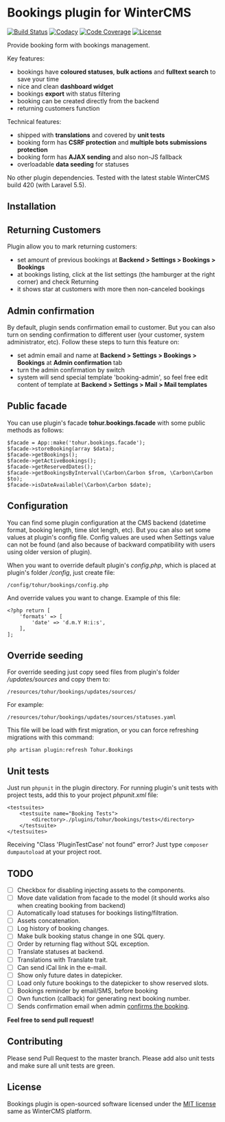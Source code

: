 # Bookings plugin for WinterCMS

[![Build Status](https://travis-ci.org/tohurtv/wn-bookings-plugin.svg?branch=master)](https://travis-ci.org/tohurtv/wn-bookings-plugin)
[![Codacy](https://img.shields.io/codacy/d46420185c9046db8208ab16d358a0d3.svg)](https://www.codacy.com/app/tohurtv/wn-bookings-plugin)
[![Code Coverage](https://scrutinizer-ci.com/g/tohurtv/wn-bookings-plugin/badges/coverage.png?b=master)](https://scrutinizer-ci.com/g/tohurtv/wn-bookings-plugin/?branch=master)
[![License](https://img.shields.io/badge/license-MIT-blue.svg)](https://github.com/tohurtv/wn-bookings-plugin/blob/master/LICENSE)

Provide booking form with bookings management.

Key features:

- bookings have **coloured statuses**, **bulk actions** and **fulltext search** to save your time
- nice and clean **dashboard widget**
- bookings **export** with status filtering
- booking can be created directly from the backend
- returning customers function

Technical features:

- shipped with **translations** and covered by **unit tests**
- booking form has **CSRF protection** and **multiple bots submissions protection**
- booking form has **AJAX sending** and also non-JS fallback
- overloadable **data seeding** for statuses

No other plugin dependencies. Tested with the latest stable WinterCMS build 420 (with Laravel 5.5).

## Installation


## Returning Customers

Plugin allow you to mark returning customers:

- set amount of previous bookings at **Backend > Settings > Bookings > Bookings** 
- at bookings listing, click at the list settings (the hamburger at the right corner) and check Returning
- it shows star at customers with more then <your-threshold> non-canceled bookings

## Admin confirmation

By default, plugin sends confirmation email to customer. But you can also turn on sending confirmation to different user 
(your customer, system administrator, etc). Follow these steps to turn this feature on:

- set admin email and name at **Backend > Settings > Bookings > Bookings** at **Admin confirmation** tab
- turn the admin confirmation by switch
- system will send special template 'booking-admin', so feel free edit content of template at **Backend > Settings > Mail > Mail templates**


## Public facade

You can use plugin's facade **tohur.bookings.facade** with some public methods as follows:

```
$facade = App::make('tohur.bookings.facade');
$facade->storeBooking(array $data);
$facade->getBookings();
$facede->getActiveBookings();
$facade->getReservedDates();
$facade->getBookingsByInterval(\Carbon\Carbon $from, \Carbon\Carbon $to);
$facade->isDateAvailable(\Carbon\Carbon $date);
```

## Configuration

You can find some plugin configuration at the CMS backend (datetime format, booking length, time slot length, etc). 
But you can also set some values at plugin's config file. Config values are used when Settings value can not be found 
(and also because of backward compatibility with users using older version of plugin).

When you want to override default plugin's *config.php*, which is placed at plugin's folder */config*, just create file:

`/config/tohur/bookings/config.php`

And override values you want to change. Example of this file:

```
<?php return [
    'formats' => [
        'date' => 'd.m.Y H:i:s',
    ],
];
```

## Override seeding

For override seeding just copy seed files from plugin's folder */updates/sources* and copy them to:
 
`/resources/tohur/bookings/updates/sources/`

For example:

`/resources/tohur/bookings/updates/sources/statuses.yaml`

This file will be load with first migration, or you can force refreshing migrations with this command:

`php artisan plugin:refresh Tohur.Bookings`

## Unit tests

Just run `phpunit` in the plugin directory. For running plugin's unit tests with project tests,
add this to your project *phpunit.xml* file:

```
<testsuites>
    <testsuite name="Booking Tests">
        <directory>./plugins/tohur/bookings/tests</directory>
    </testsuite>
</testsuites>
```

Receiving "Class 'PluginTestCase' not found" error? Just type `composer dumpautoload` at your project root.

## TODO

- [ ] Checkbox for disabling injecting assets to the components.
- [ ] Move date validation from facade to the model (it should works also when creating booking from backend)
- [ ] Automatically load statuses for bookings listing/filtration.
- [ ] Assets concatenation.
- [ ] Log history of booking changes.
- [ ] Make bulk booking status change in one SQL query.
- [ ] Order by returning flag without SQL exception.
- [ ] Translate statuses at backend.
- [ ] Translations with Translate trait.
- [ ] Can send iCal link in the e-mail.
- [ ] Show only future dates in datepicker.
- [ ] Load only future bookings to the datepicker to show reserved slots.
- [ ] Bookings reminder by email/SMS, before booking
- [ ] Own function (callback) for generating next booking number.
- [ ] Sends confirmation email when admin [confirms the booking](https://github.com/tohurtv/wn-bookings-plugin/issues/2).

**Feel free to send pull request!**

## Contributing

Please send Pull Request to the master branch. Please add also unit tests and make sure all unit tests are green.

## License

Bookings plugin is open-sourced software licensed under the [MIT license](http://opensource.org/licenses/MIT) same as WinterCMS platform.
